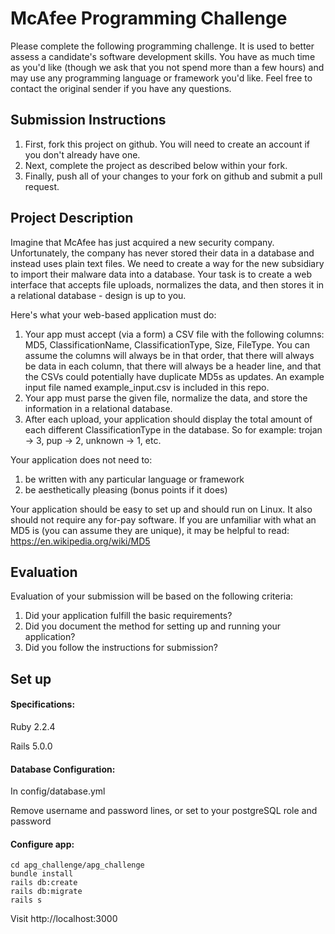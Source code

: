 # McAfee Programming Challenge
Please complete the following programming challenge.  It is used to better assess a candidate's software development skills.   You have as much time as you'd like (though we ask that you not spend more than a few hours) and may use any programming language or framework you'd like.  Feel free to contact the original sender if you have any questions.

## Submission Instructions
1. First, fork this project on github.  You will need to create an account if you don't already have one.
1. Next, complete the project as described below within your fork.
1. Finally, push all of your changes to your fork on github and submit a pull request.

## Project Description
Imagine that McAfee has just acquired a new security company.  Unfortunately, the company has never stored their data in a database and instead uses plain text files.  We need to create a way for the new subsidiary to import their malware data into a database.  Your task is to create a web interface that accepts file uploads, normalizes the data, and then stores it in a relational database - design is up to you.

Here's what your web-based application must do:

1. Your app must accept (via a form) a CSV file with the following columns: MD5, ClassificationName, ClassificationType, Size, FileType.  You can assume the columns will always be in that order, that there will always be data in each column, that there will always be a header line, and that the CSVs could potentially have duplicate MD5s as updates.  An example input file named example_input.csv is included in this repo.
1. Your app must parse the given file, normalize the data, and store the information in a relational database.
1. After each upload, your application should display the total amount of each different ClassificationType in the database.  So for example: trojan -> 3, pup -> 2, unknown -> 1, etc.

Your application does not need to:

1. be written with any particular language or framework
1. be aesthetically pleasing (bonus points if it does)

Your application should be easy to set up and should run on Linux.  It also should not require any for-pay software.  If you are unfamiliar with what an MD5 is (you can assume they are unique), it may be helpful to read: https://en.wikipedia.org/wiki/MD5

## Evaluation
Evaluation of your submission will be based on the following criteria:

1. Did your application fulfill the basic requirements?
1. Did you document the method for setting up and running your application?
1. Did you follow the instructions for submission?

## Set up

#### Specifications:
Ruby 2.2.4

Rails 5.0.0

#### Database Configuration:
In config/database.yml

Remove username and password lines, or set to your postgreSQL role and password

#### Configure app:
```
cd apg_challenge/apg_challenge
bundle install
rails db:create
rails db:migrate
rails s
```

Visit http://localhost:3000
